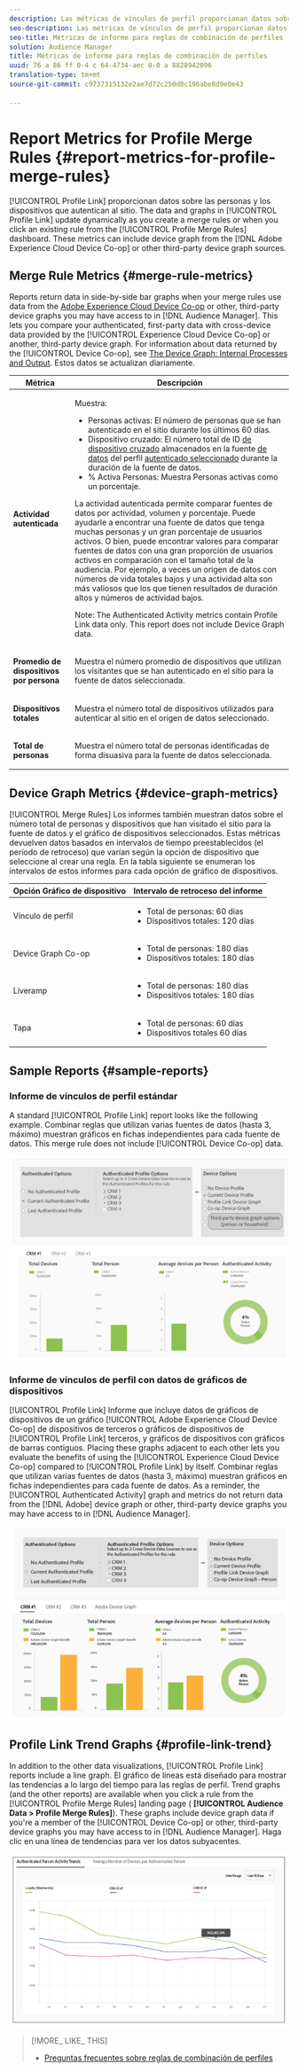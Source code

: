 ```yaml
---
description: Las métricas de vínculos de perfil proporcionan datos sobre las personas y los dispositivos que autentican al sitio. Los datos y los gráficos de los vínculos de perfil se actualizan dinámicamente al crear reglas de combinación o al hacer clic en una regla existente del tablero Reglas de combinación de perfiles. Estas métricas pueden incluir gráficos de dispositivos de Adobe Experience Cloud Device Co-op u otras fuentes de gráficos de dispositivos de terceros.
seo-description: Las métricas de vínculos de perfil proporcionan datos sobre las personas y los dispositivos que autentican al sitio. Los datos y los gráficos de los vínculos de perfil se actualizan dinámicamente al crear reglas de combinación o al hacer clic en una regla existente del tablero Reglas de combinación de perfiles. Estas métricas pueden incluir gráficos de dispositivos de Adobe Experience Cloud Device Co-op u otras fuentes de gráficos de dispositivos de terceros.
seo-title: Métricas de informe para reglas de combinación de perfiles
solution: Audience Manager
title: Métricas de informe para reglas de combinación de perfiles
uuid: 76 a 86 ff 0-4 c 64-4734-aec 0-0 a 8828942096
translation-type: tm+mt
source-git-commit: c9737315132e2ae7d72c250d8c196abe8d9e0e43

---
```



# Report Metrics for Profile Merge Rules {#report-metrics-for-profile-merge-rules}

[!UICONTROL Profile Link] proporcionan datos sobre las personas y los dispositivos que autentican al sitio. The data and graphs in [!UICONTROL Profile Link] update dynamically as you create a merge rules or when you click an existing rule from the [!UICONTROL Profile Merge Rules] dashboard. These metrics can include device graph from the [!DNL Adobe Experience Cloud Device Co-op] or other third-party device graph sources.

## Merge Rule Metrics {#merge-rule-metrics}

Reports return data in side-by-side bar graphs when your merge rules use data from the [Adobe Experience Cloud Device Co-op](https://marketing.adobe.com/resources/help/en_US/mcdc/) or other, third-party device graphs you may have access to in [!DNL Audience Manager]. This lets you compare your authenticated, first-party data with cross-device data provided by the [!UICONTROL Experience Cloud Device Co-op] or another, third-party device graph. For information about data returned by the [!UICONTROL Device Co-op], see [The Device Graph: Internal Processes and Output](https://marketing.adobe.com/resources/help/en_US/mcdc/mcdc-processes.html). Estos datos se actualizan diariamente.

<table id="table_A7FB2F9804F84AC8A6DD05C0E6EE7555"> 
 <thead> 
  <tr> 
   <th colname="col1" class="entry"> Métrica </th> 
   <th colname="col2" class="entry"> Descripción </th> 
  </tr> 
 </thead>
 <tbody> 
  <tr> 
   <td colname="col1"> <p> <b><span class="wintitle"> Actividad autenticada</span></b> </p> </td> 
   <td colname="col2"> <p>Muestra: </p> 
    <ul id="ul_7F7373919A4A49028EF4BF7B28D9F8E9"> 
     <li id="li_FE2F93C496D64ED8928B3E522C9585EA"> <span class="wintitle"> Personas activas</span>: El número de personas que se han autenticado en el sitio durante los últimos 60 días. </li> 
     <li id="li_60CFD26EE68B442683C0ED5FED1A79C8"> <span class="wintitle"> Dispositivo cruzado</span>: El número total de ID <a href="../../features/profile-merge-rules/merge-rules-start.md#create-data-source"> de dispositivo cruzado</a> almacenados en la fuente <a href="../../features/manage-datasources.md#create-data-source"> de datos</a> del perfil <a href="../../features/profile-merge-rules/merge-rule-definitions.md"> autenticado seleccionado</a> durante la duración de la fuente de datos. </li> 
     <li id="li_F2F07B6A326C4A18B79A0CF2C47D9677"> <span class="wintitle"> % Activa Personas</span>: Muestra <span class="wintitle"> Personas activas</span> como un porcentaje. </li> 
    </ul> <p> <span class="wintitle"> La actividad autenticada</span> permite comparar fuentes de datos por actividad, volumen y porcentaje. Puede ayudarle a encontrar una fuente de datos que tenga muchas personas y un gran porcentaje de usuarios activos. O bien, puede encontrar valores para comparar fuentes de datos con una gran proporción de usuarios activos en comparación con el tamaño total de la audiencia. Por ejemplo, a veces un origen de datos con números de vida totales bajos y una actividad alta son más valiosos que los que tienen resultados de duración altos y números de actividad bajos. </p> <p> <p>Note: The <span class="wintitle"> Authenticated Activity</span> metrics contain <span class="wintitle"> Profile Link</span> data only. This report does not include <span class="wintitle"> Device Graph</span> data. </p> </p> </td> 
  </tr> 
  <tr> 
   <td colname="col1"> <p> <b><span class="wintitle"> Promedio de dispositivos por persona</span></b> </p> </td> 
   <td colname="col2"> <p> Muestra el número promedio de dispositivos que utilizan los visitantes que se han autenticado en el sitio para la fuente de datos seleccionada. </p> </td> 
  </tr> 
  <tr> 
   <td colname="col1"> <p> <b><span class="wintitle"> Dispositivos totales</span></b> </p> </td> 
   <td colname="col2"> <p>Muestra el número total de dispositivos utilizados para autenticar al sitio en el origen de datos seleccionado. </p> </td> 
  </tr> 
  <tr> 
   <td colname="col1"> <p> <b><span class="wintitle"> Total de personas</span></b> </p> </td> 
   <td colname="col2"> <p>Muestra el número total de personas identificadas de forma disuasiva para la fuente de datos seleccionada. </p> </td> 
  </tr> 
 </tbody> 
</table>

## Device Graph Metrics {#device-graph-metrics}

[!UICONTROL Merge Rules] Los informes también muestran datos sobre el número total de personas y dispositivos que han visitado el sitio para la fuente de datos y el gráfico de dispositivos seleccionados. Estas métricas devuelven datos basados en intervalos de tiempo preestablecidos (el período de retroceso) que varían según la opción de dispositivo que seleccione al crear una regla. En la tabla siguiente se enumeran los intervalos de estos informes para cada opción de gráfico de dispositivos.

<table id="table_038983EBC71F4A55BBCA99212AC5DEE6"> 
 <thead> 
  <tr> 
   <th colname="col1" class="entry"> Opción Gráfico de dispositivo </th> 
   <th colname="col2" class="entry"> Intervalo de retroceso del informe </th> 
  </tr>
 </thead>
 <tbody> 
  <tr> 
   <td colname="col1"> <p><span class="wintitle"> Vínculo de perfil</span> </p> </td> 
   <td colname="col2"> <p> 
     <ul id="ul_B2FF2341573840549FFB96579F537082"> 
      <li id="li_B37323C2F2434F41B407500AC5C15447">Total de personas: 60 días </li> 
      <li id="li_08D911224A60418BBB3CFB4E70CE73D4">Dispositivos totales: 120 días </li> 
     </ul> </p> </td> 
  </tr> 
  <tr> 
   <td colname="col1"> <p><span class="wintitle"> Device Graph Co-op</span> </p> </td> 
   <td colname="col2"> <p> 
     <ul id="ul_64AD1DD89DF64703B70B973A463BA020"> 
      <li id="li_D7D3A3871F434CBFA71BE8929EB41648">Total de personas: 180 días </li> 
      <li id="li_125D387986B2463EB310203CE5857EDA">Dispositivos totales: 180 días </li> 
     </ul> </p> </td> 
  </tr> 
  <tr> 
   <td colname="col1"> <p><span class="wintitle"> Liveramp</span> </p> </td> 
   <td colname="col2"> <p> 
     <ul id="ul_2772F3AD7E1440789B635794ECDE8DFB"> 
      <li id="li_1432363829D64615B1D349A3722D6268">Total de personas: 180 días </li> 
      <li id="li_D5C0E3CE92524B54BBD36C73A326292B">Dispositivos totales: 180 días </li> 
     </ul> </p> </td> 
  </tr> 
  <tr> 
   <td colname="col1"> <p><span class="wintitle"> Tapa</span> </p> </td> 
   <td colname="col2"> <p> 
     <ul id="ul_274529DB58E6442E95C6AD89BECB1362"> 
      <li id="li_67102211A72A4E47AACFE5E369793C17">Total de personas: 60 días </li> 
      <li id="li_3E8F3DA6A7B5487895A626674DA363A5">Dispositivos totales 60 días </li> 
     </ul> </p> </td> 
  </tr> 
 </tbody> 
</table>

## Sample Reports {#sample-reports}

### Informe de vínculos de perfil estándar

A standard [!UICONTROL Profile Link] report looks like the following example. Combinar reglas que utilizan varias fuentes de datos (hasta 3, máximo) muestran gráficos en fichas independientes para cada fuente de datos. This merge rule does not include [!UICONTROL Device Co-op] data.

![](assets/coop-metrics1.png)

### Informe de vínculos de perfil con datos de gráficos de dispositivos

[!UICONTROL Profile Link] Informe que incluye datos de gráficos de dispositivos de un gráfico [!UICONTROL Adobe Experience Cloud Device Co-op] de dispositivos de terceros o gráficos de dispositivos de [!UICONTROL Profile Link] terceros, y gráficos de dispositivos con gráficos de barras contiguos. Placing these graphs adjacent to each other lets you evaluate the benefits of using the [!UICONTROL Experience Cloud Device Co-op] compared to [!UICONTROL Profile Link] by itself. Combinar reglas que utilizan varias fuentes de datos (hasta 3, máximo) muestran gráficos en fichas independientes para cada fuente de datos. As a reminder, the [!UICONTROL Authenticated Activity] graph and metrics do not return data from the [!DNL Adobe] device graph or other, third-party device graphs you may have access to in [!DNL Audience Manager].

![](assets/coop-metrics2.png)

## Profile Link Trend Graphs {#profile-link-trend}

In addition to the other data visualizations, [!UICONTROL Profile Link] reports include a line graph. El gráfico de líneas está diseñado para mostrar las tendencias a lo largo del tiempo para las reglas de perfil. Trend graphs (and the other reports) are available when you click a rule from the [!UICONTROL Profile Merge Rules] landing page ( **[!UICONTROL Audience Data > Profile Merge Rules]**). These graphs include device graph data if you're a member of the [!UICONTROL Device Co-op] or other, third-party device graphs you may have access to in [!DNL Audience Manager]. Haga clic en una línea de tendencias para ver los datos subyacentes.

![](assets/authenticated_trends.png)

>[!MORE_ LIKE_ THIS]
>
>* [Preguntas frecuentes sobre reglas de combinación de perfiles](../../faq/faq-profile-merge.md)

